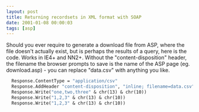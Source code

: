```yaml
---
layout: post
title: Returning recordsets in XML format with SOAP
date: 2001-01-08 00:00:03
tags: [asp]
---
```


Should you ever require to generate a download file from ASP, where the file doesn't actually exist, but is 
perhaps the results of a query, here is the code. Works in IE4+ and NN2+. Without the "content-disposition" 
header, the filename the browser prompts to save is the name of the ASP page (eg. download.asp) - you can 
replace "data.csv" with anything you like.

```vb
  Response.ContentType = "application/csv"
  Response.AddHeader "content-disposition", "inline; filename=data.csv"
  Response.Write("one,two,three" & chr(13) & chr(10))
  Response.Write("1,2,3" & chr(13) & chr(10))
  Response.Write("1,2,3" & chr(13) & chr(10))
```

